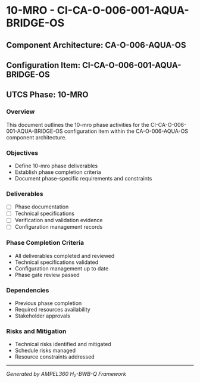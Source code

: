 # 10-MRO - CI-CA-O-006-001-AQUA-BRIDGE-OS

## Component Architecture: CA-O-006-AQUA-OS
## Configuration Item: CI-CA-O-006-001-AQUA-BRIDGE-OS
## UTCS Phase: 10-MRO

### Overview
This document outlines the 10-mro phase activities for the CI-CA-O-006-001-AQUA-BRIDGE-OS configuration item within the CA-O-006-AQUA-OS component architecture.

### Objectives
- Define 10-mro phase deliverables
- Establish phase completion criteria
- Document phase-specific requirements and constraints

### Deliverables
- [ ] Phase documentation
- [ ] Technical specifications
- [ ] Verification and validation evidence
- [ ] Configuration management records

### Phase Completion Criteria
- All deliverables completed and reviewed
- Technical specifications validated
- Configuration management up to date
- Phase gate review passed

### Dependencies
- Previous phase completion
- Required resources availability
- Stakeholder approvals

### Risks and Mitigation
- Technical risks identified and mitigated
- Schedule risks managed
- Resource constraints addressed

---
*Generated by AMPEL360 H₂-BWB-Q Framework*
